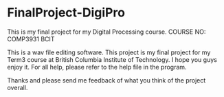 # FinalProject-DigiPro
This is my final project for my Digital Processing course. COURSE NO: COMP3931 BCIT

This is a wav file editing software. This project is my final project for my Term3 course at British Columbia Institute of Technology. I hope you guys enjoy it. For all help, please refer to the help file in the program.

Thanks and please send me feedback of what you think of the project overall.
